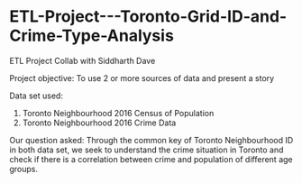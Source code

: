 # ETL-Project---Toronto-Grid-ID-and-Crime-Type-Analysis
ETL Project Collab with Siddharth Dave

Project objective: To use 2 or more sources of data and present a story

Data set used:
1. Toronto Neighbourhood 2016 Census of Population
2. Toronto Neighbourhood 2016 Crime Data

Our question asked:
Through the common key of Toronto Neighbourhood ID in both data set, we seek to understand the crime situation in Toronto and check if there is a correlation between crime and population of different age groups.
